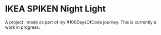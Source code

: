 # IKEA SPIKEN Night Light

A project I made as part of my #100DaysOfCode journey. This is currently a work in progress.
